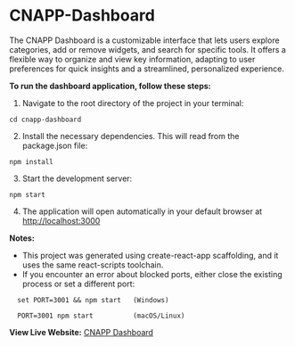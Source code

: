 # CNAPP-Dashboard
The CNAPP Dashboard is a customizable interface that lets users explore categories, add or remove widgets, and search for specific tools. It offers a flexible way to organize and view key information, adapting to user preferences for quick insights and a streamlined, personalized experience.

**To run the dashboard application, follow these steps:**
1. Navigate to the root directory of the project in your terminal:
```
cd cnapp-dashboard
```
2. Install the necessary dependencies. This will read from the package.json file:
```
npm install
```
3. Start the development server:
```
npm start
```
4. The application will open automatically in your default browser at [http://localhost:3000](http://localhost:3000)

**Notes:**
- This project was generated using create-react-app scaffolding, and it uses the same react-scripts toolchain.
- If you encounter an error about blocked ports, either close the existing process or set a different port:
```
  set PORT=3001 && npm start   (Windows)
```
```
  PORT=3001 npm start          (macOS/Linux)
```

**View Live Website:** [CNAPP Dashboard](https://cnapp-dashboard-tamojit-roy.netlify.app/)